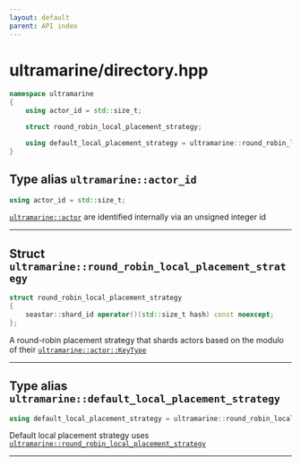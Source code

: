 ```yaml
---
layout: default
parent: API index
---
```


# ultramarine/directory.hpp

``` cpp
namespace ultramarine
{
    using actor_id = std::size_t;

    struct round_robin_local_placement_strategy;

    using default_local_placement_strategy = ultramarine::round_robin_local_placement_strategy;
}
```

## Type alias `ultramarine::actor_id`

``` cpp
using actor_id = std::size_t;
```

[`ultramarine::actor`](doc_ultramarine__actor.md#standardese-ultramarine__actor) are identified internally via an unsigned integer id

-----

## Struct `ultramarine::round_robin_local_placement_strategy`

``` cpp
struct round_robin_local_placement_strategy
{
    seastar::shard_id operator()(std::size_t hash) const noexcept;
};
```

A round-robin placement strategy that shards actors based on the modulo of their [`ultramarine::actor::KeyType`](doc_ultramarine__actor.md#standardese-ultramarine__actor__KeyType)

-----

## Type alias `ultramarine::default_local_placement_strategy`

``` cpp
using default_local_placement_strategy = ultramarine::round_robin_local_placement_strategy;
```

Default local placement strategy uses [`ultramarine::round_robin_local_placement_strategy`](doc_ultramarine__directory.md#standardese-ultramarine__round_robin_local_placement_strategy)

-----

